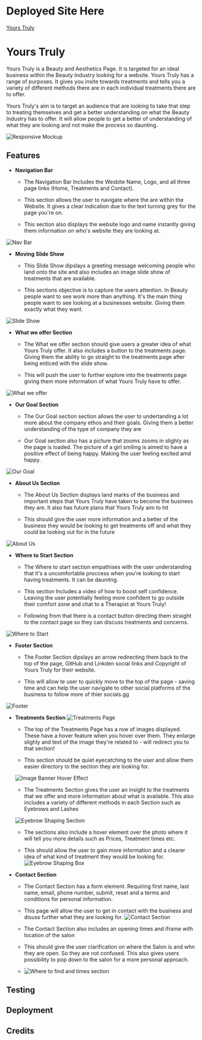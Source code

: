 # Deployed Site Here
[Yours Truly](https://cmorgan21.github.io/Yours-Truly/)

# Yours Truly 
Yours Truly is a Beauty and Aesthetics Page. It is targeted for an ideal business within the Beauty Industry looking for a website. Yours Truly has a range of purposes. It gives you insite towards treatments and tells you a variety of different methods there are in each individual treatments there are to offer.

Yours Truly's aim is to target an audience that are looking to take that step to treating themselves and get a better understanding on what the Beauty Industry has to offer. It will allow people to get a better of understanding of what they are looking and not make the process so daunting.

![Responsive Mockup](/README-images/amiresponsive-yourstruly.png)

## Features 

- __Navigation Bar__
    - The Navigation Bar Includes the Wesbite Name, Logo, and all three page links (Home, Treatments and Contact).

    - This section allows the user to navigate where the are within the Website. 
    It gives a clear indication due to the text turning grey for the page you're on.

    - This section also displays the website logo and name instantly giving them information on who's website they are looking at.

![Nav Bar](/README-images/navbar-yourstruly.png)

- __Moving Slide Show__
    - This Slide Show dipslays a greeting message welcoming people who land onto the site and also includes an image slide show of treatments that are available.

    - This sections objective is to capture the users attention. In Beauty people want to see work more than anything. It's the main thing people want to see looking at a businesses website. Giving them exactly what they want.

![Slide Show](/README-images/slideshow-yourstruly.png)

- __What we offer Section__
    - The What we offer section should give users a greater idea of what Yours Truly offer. It also includes a button to the treatments page. Giving them the ability to go straight to the treatments page after being enticed with the slide show.

    - This will push the user to further explore into the treatments page giving them more information of what Yours Truly have to offer.

![What we offer](/README-images/what-we-offer-yourstruly.png)

- __Our Goal Section__
    - The Our Goal section section allows the user to undertanding a lot more about the company ethos and their goals. Giving them a better understanding of the type of company they are

    - Our Goal section also has a picture that zooms zooms in slighty as the page is loaded. The picture of a girl smiling is aimed to have a positive effect of being happy. Making the user feeling excited amd happy.

![Our Goal](/README-images/ourgoal-yourstruly.png)

- __About Us Section__

    - The About Us Section displays land marks of the business and important steps that Yours Truly have taken to become the business they are. It also has future plans that Yours Truly aim to hit

    - This should give the user more information and a better of the business they would be looking to get treatments off and what they could be looking out for in the future

![About Us](/README-images/aboutus-yourstruly.png)

- __Where to Start Section__ 

    - The Where to start section empathises with the user understanding that it's a uncomfortable proccess when you're looking to start having treatments. It can be daunitng.

    - This section Includes a video of how to boost self confidence. Leaving the user potentially feeling more confident to go outside their comfort zone and chat to a Therapist at Yours Truly! 
    - Following from that there is a contact button directing them straight to the contact page so they can discuss treatments and concerns.



![Where to Start](/README-images/wheretostart-yourstruly.png)

- __Footer Section__ 

    - The Footer Section dipslays an arrow redirecting them back to the top of the page, GitHub and Linkden social links and Copyright of Yours Truly for their website.

    - This will allow te user to quickly move to the top of the page - saving time and can help the user navigate to other social platforms of the business to follow more of thier socials.gg



![Footer](/README-images/footer-yourstruly.png)

- __Treatments Section__
![Treatments Page](/README-images/treatments-yourstruly.png)

    - The top of the Treatments Page has a row of images displayed. These have a hover feature when you hover over them. They enlarge slighly and text of the image they're related to - will redirect you to that section!

    - This section should be quiet eyecatching to the user and allow them easier directory to the section they are looking for.

    ![Image Banner Hover Effect](/README-images/EyebrowImageRedirector.png)



    - The Treatments Section gives the user an insight to the treatments that we offer and more information about what is available. This also includes a variety of different methods in each Section such as Eyebrows and Lashes

    ![Eyebrow Shaping Section](/README-images/EyebrowShaping-yourstruly.png)

    - The sections also include a hover element over the photo where it will tell you more details such as Prices, Treatment times etc.

    - This should allow the user to gain more information and a clearer idea of what kind of treatment they would be looking for.
    ![Eyebrow Shaping Box](/README-images/EyebrowShaping-informationBox.png)





- __Contact Section__ 

    - The Contact Section has a form element. Requiring first name, last name, email, phone number, submit, reset and a terms and conditions for personal information. 

    - This page will allow the user to get in contact with the business and disuss further what they are looking for. 
![Contact Section](/README-images/contactpage-yourstruly.png)

    - The Contact Section also includes an opening times and iframe with location of the salon

    - This should give the user clarification on where the Salon is and whn they are open. So they are not confused. This also gives users possibility to pop down to the salon for a more personal approach.

    - ![Where to find and times section](/README-images/opening-where-yourstruly.png)

## Testing

## Deployment 

## Credits 






